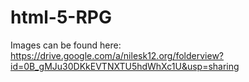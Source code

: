 # html-5-RPG


Images can be found here: https://drive.google.com/a/nilesk12.org/folderview?id=0B_gMJu30DKkEVTNXTU5hdWhXc1U&usp=sharing
